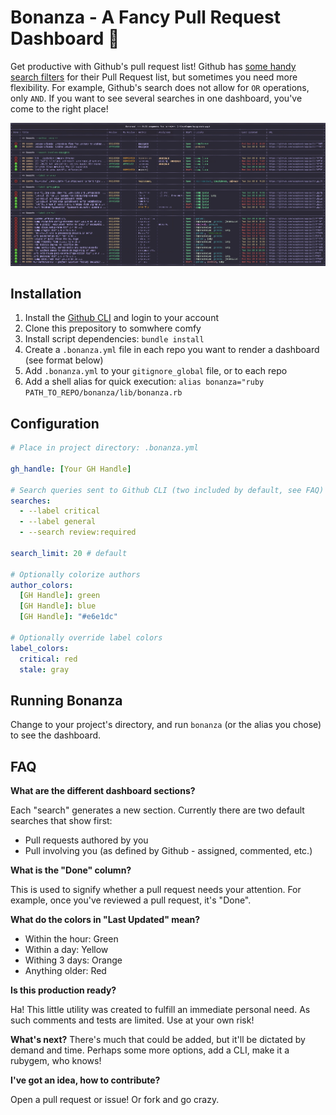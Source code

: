# Bonanza - A Fancy Pull Request Dashboard 🎊

Get productive with Github's pull request list! Github has [some handy search filters](https://docs.github.com/en/issues/tracking-your-work-with-issues/filtering-and-searching-issues-and-pull-requests) for their Pull Request list, but sometimes you need more flexibility. For example, Github's search does not allow for `OR` operations, only `AND`. If you want to see several searches in one dashboard, you've come to the right place!

![Bonanza Example](example.jpg)

## Installation

1. Install the [Github CLI](https://cli.github.com) and login to your account
2. Clone this prepository to somwhere comfy
3. Install script dependencies: `bundle install`
4. Create a `.bonanza.yml` file in each repo you want to render a dashboard (see format below)
5. Add `.bonanza.yml` to your `gitignore_global` file, or to each repo
6. Add a shell alias for quick execution: `alias bonanza="ruby PATH_TO_REPO/bonanza/lib/bonanza.rb`

## Configuration

```yml
# Place in project directory: .bonanza.yml

gh_handle: [Your GH Handle]

# Search queries sent to Github CLI (two included by default, see FAQ)
searches:
  - --label critical
  - --label general
  - --search review:required

search_limit: 20 # default

# Optionally colorize authors
author_colors:
  [GH Handle]: green
  [GH Handle]: blue
  [GH Handle]: "#e6e1dc"

# Optionally override label colors
label_colors:
  critical: red
  stale: gray
```

## Running Bonanza

Change to your project's directory, and run `bonanza` (or the alias you chose) to see the dashboard.

## FAQ

**What are the different dashboard sections?**

Each "search" generates a new section. Currently there are two default searches that show first:
- Pull requests authored by you
- Pull involving you (as defined by Github - assigned, commented, etc.)

**What is the "Done" column?**

This is used to signify whether a pull request needs your attention. For example, once you've reviewed a pull request, it's "Done".

**What do the colors in "Last Updated" mean?**

- Within the hour: Green
- Within a day:    Yellow
- Withing 3 days:  Orange
- Anything older:  Red

**Is this production ready?**

Ha! This little utility was created to fulfill an immediate personal need. As such comments and tests are limited. Use at your own risk!

**What's next?**
There's much that could be added, but it'll be dictated by demand and time. Perhaps some more options, add a CLI, make it a rubygem, who knows!

**I've got an idea, how to contribute?**

Open a pull request or issue! Or fork and go crazy.
